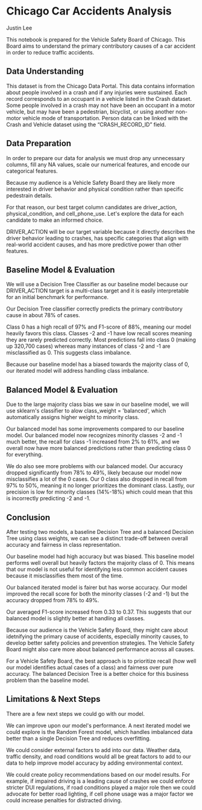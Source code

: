 
# Chicago Car Accidents Analysis

Justin Lee

This notebook is prepared for the Vehicle Safety Board of Chicago. This Board aims to understand the primary contributory causes of a car accident in order to reduce traffic accidents.

## Data Understanding
This dataset is from the Chicago Data Portal. This data contains information about people involved in a crash and if any injuries were sustained. Each record corresponds to an occupant in a vehicle listed in the Crash dataset. Some people involved in a crash may not have been an occupant in a motor vehicle, but may have been a pedestrian, bicyclist, or using another non-motor vehicle mode of transportation. Person data can be linked with the Crash and Vehicle dataset using the “CRASH_RECORD_ID” field.
## Data Preparation
In order to prepare our data for analysis we must drop any unnecessary columns, fill any NA values, scale our numerical features, and encode our categorical features.

Because my audience is a Vehicle Safety Board they are likely more interested in driver behavior and physical condition rather than specific pedestrain details.

For that reason, our best target column candidates are driver_action, physical_condition, and cell_phone_use. Let's explore the data for each candidate to make an informed choice.

DRIVER_ACTION will be our target variable because it directly describes the driver behavior leading to crashes, has specific categories that align with real-world accident causes, and has more predictive power than other features.
##  Baseline Model & Evaluation
We will use a Decision Tree Classifier as our baseline model because our DRIVER_ACTION target is a multi-class target and it is easily interpretable for an initial benchmark for performance.

Our Decision Tree classifier correctly predicts the primary contributory cause in about 78% of cases.

Class 0 has a high recall of 97% and F1-score of 88%, meaning our model heavily favors this class. Classes -2 and -1 have low recall scores meaning they are rarely predicted correctly. Most predictions fall into class 0 (making up 320,700 cases) whereas many instances of class -2 and -1 are misclassified as 0. This suggests class imbalance.

Because our baseline model has a biased towards the majority class of 0, our iterated model will address handling class imbalance.
## Balanced Model & Evaluation
Due to the large majority class bias we saw in our baseline model, we will use sklearn's classifier to alow class_weight = 'balanced', which automatically assigns higher weight to minority class.

Our balanced model has some improvements compared to our baseline model. Our balanced model now recognizes minority classes -2 and -1 much better, the recall for class -1 increased from 2% to 61%, and we overall now have more balanced predictions rather than predicting class 0 for everything.

We do also see more problems with our balanced model. Our accuracy dropped significantly from 78% to 49%, likely because our model now misclassifies a lot of the 0 cases. Our 0 class also dropped in recall from 97% to 50%, meaning it no longer prioritizes the dominant class. Lastly, our precision is low for minority classes (14%-18%) which could mean that this is incorrectly predicting -2 and -1.
## Conclusion
After testing two models, a baseline Decision Tree and a balanced Decision Tree using class weights, we can see a distinct trade-off between overall accuracy and fairness in class representation.

Our baseline model had high accuracy but was biased. This baseline model performs well overall but heavily factors the majority class of 0. This means that our model is not useful for identifying less common accident causes because it misclassifies them most of the time.

Our balanced iterated model is fairer but has worse accuracy. Our model improved the recall score for both the minority classes (-2 and -1) but the accuracy dropped from 78% to 49%.

Our averaged F1-score increased from 0.33 to 0.37. This suggests that our balanced model is slightly better at handling all classes.

Because our audience is the Vehicle Safety Board, they might care about idetnifying the primary cause of accidents, especially minority causes, to develop better safety policies and prevention strategies. The Vehicle Safety Board might also care more about balanced performance across all causes.

For a Vehicle Safety Board, the best approach is to prioritize recall (how well our model identifies actual cases of a class) and fairness over pure accuracy. The balanced Decision Tree is a better choice for this business problem than the baseline model.
## Limitations & Next Steps
There are a few next steps we could go with our model.

We can improve upon our model's performance. A next iterated model we could explore is the Random Forest model, which handles imbalanced data better than a single Decision Tree and reduces overfitting.

We could consider external factors to add into our data. Weather data, traffic density, and road conditions would all be great factors to add to our data to help improve model accuracy by adding environmental context.

We could create policy recommendations based on our model results. For example, if impaired driving is a leading cause of crashes we could enforce stricter DUI regulations, if road conditions played a major role then we could advocate for better road lighting, if cell phone usage was a major factor we could increase penalties for distracted driving.